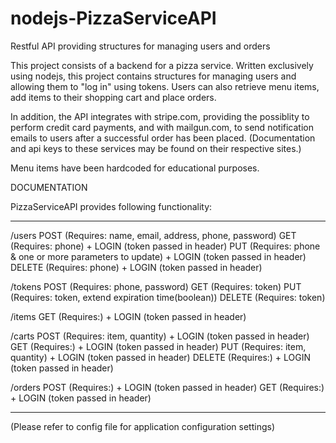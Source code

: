 # nodejs-PizzaServiceAPI

Restful API providing structures for managing users and orders 

This project consists of a backend for a pizza service. 
Written exclusively using nodejs, this project contains structures for managing users and allowing them to "log in" using tokens.
Users can also retrieve menu items, add items to their shopping cart and place orders.

In addition, the API integrates with stripe.com, providing the possiblity to perform credit card payments,
and with mailgun.com, to send notification emails to users after a successful order has been placed.
(Documentation and api keys to these services may be found on their respective sites.)

Menu items have been hardcoded for educational purposes.


DOCUMENTATION

PizzaServiceAPI provides following functionality:

****************************************************************************************************

/users
POST    (Requires: name, email, address, phone, password)
GET     (Requires: phone) + LOGIN (token passed in header)
PUT     (Requires: phone & one or more parameters to update) + LOGIN (token passed in header)
DELETE  (Requires: phone) + LOGIN (token passed in header)

/tokens
POST    (Requires: phone, password)
GET     (Requires: token)
PUT     (Requires: token, extend expiration time(boolean))
DELETE  (Requires: token)

/items
GET     (Requires:) + LOGIN (token passed in header)

/carts
POST    (Requires: item, quantity) + LOGIN (token passed in header)
GET     (Requires:) + LOGIN (token passed in header)
PUT     (Requires: item, quantity) + LOGIN (token passed in header)
DELETE  (Requires:) + LOGIN (token passed in header)

/orders
POST    (Requires:) + LOGIN (token passed in header)
GET     (Requires:) + LOGIN (token passed in header)



****************************************************************************************************
(Please refer to config file for application configuration settings)

